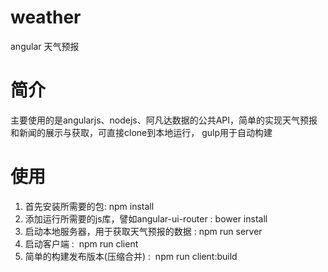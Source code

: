# weather
angular 天气预报

# 简介
主要使用的是angularjs、nodejs、阿凡达数据的公共API，简单的实现天气预报和新闻的展示与获取，可直接clone到本地运行，
gulp用于自动构建


# 使用
1. 首先安装所需要的包: npm install
2. 添加运行所需要的js库，譬如angular-ui-router : 
    bower install 
3. 启动本地服务器，用于获取天气预报的数据 :
  npm run server
4. 启动客户端 :
  npm run client
5. 简单的构建发布版本(压缩合并) :
  npm run client:build
